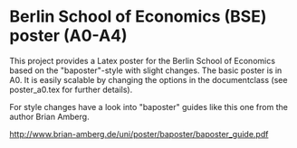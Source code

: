 # Berlin School of Economics (BSE) poster (A0-A4)
This project provides a Latex poster for the Berlin School of Economics based on the "baposter"-style with slight changes.
The basic poster is in A0. It is easily scalable by changing the options in the documentclass (see poster_a0.tex for further details).

For style changes have a look into "baposter" guides like this one from the author Brian Amberg.

http://www.brian-amberg.de/uni/poster/baposter/baposter_guide.pdf
